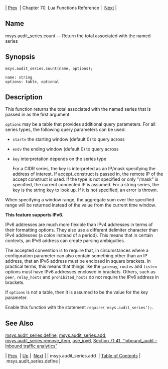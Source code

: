 | [Prev](lua.ref.msys.audit_series.add)  | Chapter 70. Lua Functions Reference |  [Next](lua.ref.msys.audit_series.define) |

<a name="lua.ref.msys.audit_series.count"></a>
## Name

msys.audit_series.count — Return the total associated with the named series

<a name="idp17372560"></a>
## Synopsis

`msys.audit_series.count(name, options);`

```
name: string
options: table, optional
```
<a name="idp17375504"></a>
## Description

This function returns the total associated with the named series that is passed in as the first argument.

`options` may be a table that provides additional query parameters. For all series types, the following query parameters can be used:

*   `startv` the starting window (default 0) to query across

*   `endv` the ending window (default 0) to query across

*   `key` interpretation depends on the series type

    For a CIDR series, the key is interpreted as an IP/mask specifying the address of interest. If accept_construct is passed in, the remote IP of the accept construct is used. If the type is not specified or only "/mask" is specified, the current connected IP is assumed. For a string series, the key is the string key to look up. If it is not specified, an error is thrown.

When specifying a window range, the aggregate sum over the specified range will be returned instead of the value from the current time window.

**This feature supports IPv6.**

IPv6 addresses are much more flexible than IPv4 addresses in terms of their formatting options. They also use a different delimiter character than IPv4 addresses (a colon instead of a period). This means that in certain contexts, an IPv6 address can create parsing ambiguities.

The accepted convention is to require that, in circumstances where a configuration parameter can also contain something other than an IP address, that an IPv6 address must be enclosed in square brackets. In practical terms, this means that things like the `gateway`, `routes` and `listen` options must have IPv6 addresses enclosed in brackets. Others, such as `peer`, `relay_hosts` and `prohibited_hosts` do not require the IPv6 address in brackets.

If `options` is not a table, then it is assumed to be the value for the key parameter.

Enable this function with the statement `require('msys.audit_series');`.

<a name="idp17391728"></a>
## See Also

[msys.audit_series.define](lua.ref.msys.audit_series.define "msys.audit_series.define"), [msys.audit_series.add](lua.ref.msys.audit_series.add "msys.audit_series.add"), [msys.audit_series.remove_item](lua.ref.msys.audit_series.remove_item "msys.audit_series.remove_item"), [use_ipv6](conf.ref.use_ipv6 "use_ipv6"), [Section 71.41, “inbound_audit – Inbound traffic analytics”](modules.inbound_audit "71.41. inbound_audit – Inbound traffic analytics")

| [Prev](lua.ref.msys.audit_series.add)  | [Up](lua.function.details) |  [Next](lua.ref.msys.audit_series.define) |
| msys.audit_series.add  | [Table of Contents](index) |  msys.audit_series.define |

